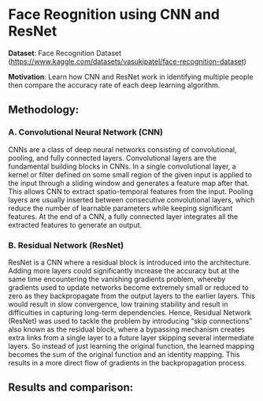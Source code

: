 # Face Reognition using CNN and ResNet

**Dataset**: Face Recognition Dataset (https://www.kaggle.com/datasets/vasukipatel/face-recognition-dataset)

**Motivation**: Learn how CNN and ResNet work in identifying multiple people then compare the accuracy rate of each deep learning algorithm.

## Methodology:
### A. Convolutional Neural Network (CNN)
CNNs are a class of deep neural networks consisting of convolutional, pooling, and 
fully connected layers. Convolutional layers are the fundamental building blocks in CNNs. In a single convolutional layer, a kernel or filter defined on some small 
region of the given input is applied to the input through a sliding window and generates a feature map after that. This allows CNN to extract spatio-temporal features 
from the input. Pooling layers are usually inserted between consecutive convolutional layers, which reduce the number of learnable parameters while keeping significant 
features. At the end of a CNN, a fully connected layer integrates all the extracted features to generate an output.

### B. Residual Network (ResNet)
ResNet is a CNN where a residual block is introduced into the architecture. 
Adding more layers could significantly increase the accuracy but at the same time encountering the vanishing gradients problem, 
whereby gradients used to update networks become extremely small or reduced to zero as they backpropagate from the output layers to the earlier layers. 
This would result in slow convergence, low training stability and result in difficulties in capturing long-term dependencies. 
Hence, Residual Network (ResNet) was used to tackle the problem by introducing “skip connections” also known as the residual block, where a bypassing mechanism 
creates extra links from a single layer to a future layer skipping several intermediate layers. So instead of just learning the original function, 
the learned mapping becomes the sum of the original function and an identity mapping. This results in a more direct flow of gradients in the backpropagation process.

## Results and comparison:

